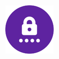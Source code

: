 <p align="center">
   <img src="https://raw.githubusercontent.com/tavareshenrique/ignite-reactjs/main/05-nextauth/public/icon.png" alt="NextAuth" width="160"/>
</p>
